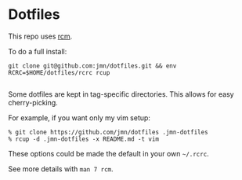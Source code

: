 # Dotfiles

This repo uses [rcm][]. 
 
To do a full install:
```
git clone git@github.com:jmn/dotfiles.git && env RCRC=$HOME/dotfiles/rcrc rcup
 
```

Some dotfiles are kept in tag-specific directories.
This allows for easy cherry-picking.

For example, if you want only my vim setup:

```
% git clone https://github.com/jmn/dotfiles .jmn-dotfiles
% rcup -d .jmn-dotfiles -x README.md -t vim
```

These options could be made the default in your own `~/.rcrc`.

See more details with `man 7 rcm`.

[rcm]: https://github.com/thoughtbot/rcm
